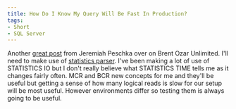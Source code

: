 ```yaml
---
title: How Do I Know My Query Will Be Fast In Production?
tags:
- Short
- SQL Server
---
```


Another [great post](http://www.brentozar.com/archive/2015/04/how-do-i-know-my-query-will-be-fast-in-production/) from Jeremiah Peschka over on Brent Ozar Unlimited. I'll need to make use of [statistics parser](http://statisticsparser.com). 
I've been making a lot of use of STATISTICS IO but I don't really believe what STATISTICS TIME tells me as it changes fairly often. 
MCR and BCR new concepts for me and they'll be useful but getting a sense of how many logical reads is slow for our setup will be most useful. However environments differ so testing them is always going to be useful.
